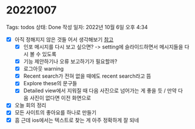 # 20221007

Tags: todos
상태: Done
작성 일자: 2022년 10월 6일 오후 4:34

- [x]  아직 정해지지 않은 것들 어서 생각해보기 [참고](Reasoning%20check%20%E1%84%92%E1%85%A1%E1%86%AF%20%E1%84%84%E1%85%A2%20%E1%84%89%E1%85%A2%E1%86%BC%E1%84%80%E1%85%A1%E1%86%A8%E1%84%92%E1%85%A1%E1%86%AF%20%E1%84%80%E1%85%A5%E1%86%BA%20377fbafe074741d99d5e53fcc2c8e3ad.md)
    - [x]  인포 메시지를 다시 보고 싶으면? -> setting에 슬라이드하면서 메시지들을 다시 볼 수 있도록
    - [x]  기능 제안하기나 오류 보고하기가 필요할까?
    - [x]  로그아웃 warning
    - [x]  Recent search가 전혀 없을 때에도 recent search라고 뜸
    - [x]  Explore these의 문구들
    - [x]  Detailed view에서 지워질 때 다음 사진으로 넘어가는 게 좋을 듯 / 만약 다음 사진이 없다면 이전 화면으로
- [x]  오늘 회의 정리
- [x]  모든 사이트의 좋아요를 하나로 만들기
- [x]  흠 근데 ios에서는 텍스트로 찾는 게 아주 정확하게 잘 되네